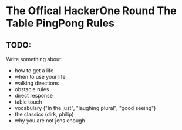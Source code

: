 # The Offical HackerOne Round The Table PingPong Rules

## TODO:

Write something about:
- how to get a life
- when to use your life
- walking directions
- obstacle rules
- direct response
- table touch
- vocabulary ("In the just", "laughing plural", "good seeing")
- the classics (dirk, philip)
- why you are not jens enough
